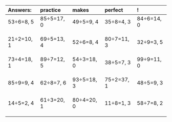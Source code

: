 | Answers: | practice | makes | perfect | ! |
| :--- | :--- | :--- | :--- | :--- |
| 53÷6=8, 5 | 85÷5=17, 0 | 49÷5=9, 4 | 35÷8=4, 3 | 84÷6=14, 0 | 
|   |   |   |   |   | 
|   |   |   |   |   | 
|   |   |   |   |   | 
| 21÷2=10, 1 | 69÷5=13, 4 | 52÷6=8, 4 | 80÷7=11, 3 | 32÷9=3, 5 | 
|   |   |   |   |   | 
|   |   |   |   |   | 
|   |   |   |   |   | 
| 73÷4=18, 1 | 89÷7=12, 5 | 54÷3=18, 0 | 38÷5=7, 3 | 99÷9=11, 0 | 
|   |   |   |   |   | 
|   |   |   |   |   | 
|   |   |   |   |   | 
| 85÷9=9, 4 | 62÷8=7, 6 | 93÷5=18, 3 | 75÷2=37, 1 | 48÷5=9, 3 | 
|   |   |   |   |   | 
|   |   |   |   |   | 
|   |   |   |   |   | 
| 14÷5=2, 4 | 61÷3=20, 1 | 80÷4=20, 0 | 11÷8=1, 3 | 58÷7=8, 2 | 
|   |   |   |   |   | 
|   |   |   |   |   | 
|   |   |   |   |   | 

